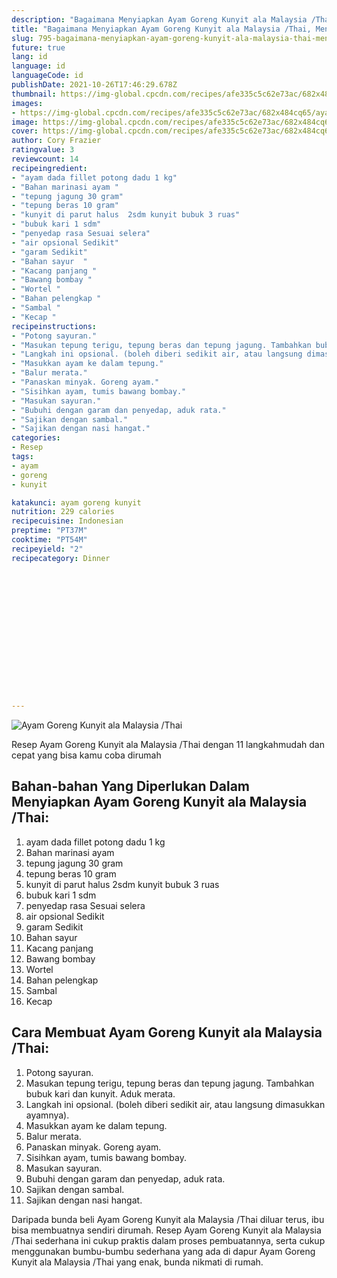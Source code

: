 ```yaml
---
description: "Bagaimana Menyiapkan Ayam Goreng Kunyit ala Malaysia /Thai, Menggugah Selera"
title: "Bagaimana Menyiapkan Ayam Goreng Kunyit ala Malaysia /Thai, Menggugah Selera"
slug: 795-bagaimana-menyiapkan-ayam-goreng-kunyit-ala-malaysia-thai-menggugah-selera
future: true
lang: id
language: id
languageCode: id
publishDate: 2021-10-26T17:46:29.678Z 
thumbnail: https://img-global.cpcdn.com/recipes/afe335c5c62e73ac/682x484cq65/ayam-goreng-kunyit-ala-malaysia-thai-foto-resep-utama.webp
images:
- https://img-global.cpcdn.com/recipes/afe335c5c62e73ac/682x484cq65/ayam-goreng-kunyit-ala-malaysia-thai-foto-resep-utama.webp
image: https://img-global.cpcdn.com/recipes/afe335c5c62e73ac/682x484cq65/ayam-goreng-kunyit-ala-malaysia-thai-foto-resep-utama.webp
cover: https://img-global.cpcdn.com/recipes/afe335c5c62e73ac/682x484cq65/ayam-goreng-kunyit-ala-malaysia-thai-foto-resep-utama.webp
author: Cory Frazier
ratingvalue: 3
reviewcount: 14
recipeingredient:
- "ayam dada fillet potong dadu 1 kg"
- "Bahan marinasi ayam "
- "tepung jagung 30 gram"
- "tepung beras 10 gram"
- "kunyit di parut halus  2sdm kunyit bubuk 3 ruas"
- "bubuk kari 1 sdm"
- "penyedap rasa Sesuai selera"
- "air opsional Sedikit"
- "garam Sedikit"
- "Bahan sayur  "
- "Kacang panjang "
- "Bawang bombay "
- "Wortel "
- "Bahan pelengkap "
- "Sambal "
- "Kecap "
recipeinstructions:
- "Potong sayuran."
- "Masukan tepung terigu, tepung beras dan tepung jagung. Tambahkan bubuk kari dan kunyit. Aduk merata."
- "Langkah ini opsional. (boleh diberi sedikit air, atau langsung dimasukkan ayamnya)."
- "Masukkan ayam ke dalam tepung."
- "Balur merata."
- "Panaskan minyak. Goreng ayam."
- "Sisihkan ayam, tumis bawang bombay."
- "Masukan sayuran."
- "Bubuhi dengan garam dan penyedap, aduk rata."
- "Sajikan dengan sambal."
- "Sajikan dengan nasi hangat."
categories:
- Resep
tags:
- ayam
- goreng
- kunyit

katakunci: ayam goreng kunyit 
nutrition: 229 calories
recipecuisine: Indonesian
preptime: "PT37M"
cooktime: "PT54M"
recipeyield: "2"
recipecategory: Dinner


     
    
    
    
    
    
    
    
    
    
    
      
    
---
```



![Ayam Goreng Kunyit ala Malaysia /Thai](https://img-global.cpcdn.com/recipes/afe335c5c62e73ac/682x484cq65/ayam-goreng-kunyit-ala-malaysia-thai-foto-resep-utama.webp)

Resep Ayam Goreng Kunyit ala Malaysia /Thai    dengan 11 langkahmudah dan cepat yang bisa kamu coba dirumah

<!--inarticleads1-->

## Bahan-bahan Yang Diperlukan Dalam Menyiapkan Ayam Goreng Kunyit ala Malaysia /Thai:

1. ayam dada fillet potong dadu 1 kg
1. Bahan marinasi ayam 
1. tepung jagung 30 gram
1. tepung beras 10 gram
1. kunyit di parut halus  2sdm kunyit bubuk 3 ruas
1. bubuk kari 1 sdm
1. penyedap rasa Sesuai selera
1. air opsional Sedikit
1. garam Sedikit
1. Bahan sayur  
1. Kacang panjang 
1. Bawang bombay 
1. Wortel 
1. Bahan pelengkap 
1. Sambal 
1. Kecap 



<!--inarticleads2-->

## Cara Membuat Ayam Goreng Kunyit ala Malaysia /Thai:

1. Potong sayuran.
1. Masukan tepung terigu, tepung beras dan tepung jagung. Tambahkan bubuk kari dan kunyit. Aduk merata.
1. Langkah ini opsional. (boleh diberi sedikit air, atau langsung dimasukkan ayamnya).
1. Masukkan ayam ke dalam tepung.
1. Balur merata.
1. Panaskan minyak. Goreng ayam.
1. Sisihkan ayam, tumis bawang bombay.
1. Masukan sayuran.
1. Bubuhi dengan garam dan penyedap, aduk rata.
1. Sajikan dengan sambal.
1. Sajikan dengan nasi hangat.




Daripada bunda beli  Ayam Goreng Kunyit ala Malaysia /Thai  diluar terus, ibu  bisa membuatnya sendiri dirumah. Resep  Ayam Goreng Kunyit ala Malaysia /Thai  sederhana ini cukup praktis dalam proses pembuatannya, serta cukup menggunakan bumbu-bumbu sederhana yang ada di dapur  Ayam Goreng Kunyit ala Malaysia /Thai  yang enak, bunda nikmati di rumah.
